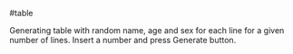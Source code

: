 #table

Generating table with random name, age and sex for each line for a given number of lines. Insert a number and press Generate button. 
